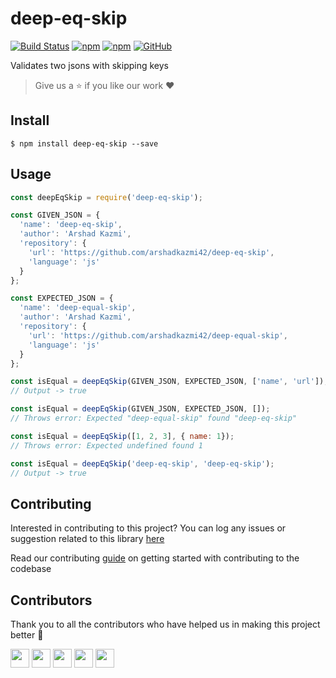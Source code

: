 # deep-eq-skip

[![Build Status](https://travis-ci.com/arshadkazmi42/deep-eq-skip.svg?branch=master)](https://travis-ci.com/arshadkazmi42/deep-eq-skip)
[![npm](https://img.shields.io/npm/v/deep-eq-skip)](https://www.npmjs.com/package/deep-eq-skip)
[![npm](https://img.shields.io/npm/dt/deep-eq-skip)](https://www.npmjs.com/package/deep-eq-skip)
[![GitHub](https://img.shields.io/github/license/arshadkazmi42/deep-eq-skip)](https://github.com/arshadkazmi42/deep-eq-skip/blob/master/LICENSE)

Validates two jsons with skipping keys

> Give us a :star: if you like our work :heart:

## Install

```
$ npm install deep-eq-skip --save
```

## Usage

```javascript
const deepEqSkip = require('deep-eq-skip');

const GIVEN_JSON = {
  'name': 'deep-eq-skip',
  'author': 'Arshad Kazmi',
  'repository': {
    'url': 'https://github.com/arshadkazmi42/deep-eq-skip',
    'language': 'js'
  }
};

const EXPECTED_JSON = {
  'name': 'deep-equal-skip',
  'author': 'Arshad Kazmi',
  'repository': {
    'url': 'https://github.com/arshadkazmi42/deep-equal-skip',
    'language': 'js'
  }
};

const isEqual = deepEqSkip(GIVEN_JSON, EXPECTED_JSON, ['name', 'url']);
// Output -> true

const isEqual = deepEqSkip(GIVEN_JSON, EXPECTED_JSON, []);
// Throws error: Expected "deep-equal-skip" found "deep-eq-skip"

const isEqual = deepEqSkip([1, 2, 3], { name: 1});
// Throws error: Expected undefined found 1

const isEqual = deepEqSkip('deep-eq-skip', 'deep-eq-skip');
// Output -> true
```

## Contributing

Interested in contributing to this project?
You can log any issues or suggestion related to this library [here](https://github.com/arshadkazmi42/deep-eq-skip/issues/new)

Read our contributing [guide](CONTRIBUTING.md) on getting started with contributing to the codebase

## Contributors

Thank you to all the contributors who have helped us in making this project better :raised_hands:

<a href="https://github.com/arshadkazmi42"><img src="https://github.com/arshadkazmi42.png" width="30" /></a>
<a href="https://github.com/maikenegreiros"><img src="https://github.com/maikenegreiros.png" width="30" /></a>
<a href="https://github.com/radulucut"><img src="https://github.com/radulucut.png" width="30" /></a>
<a href="https://github.com/dependabot"><img src="https://github.com/dependabot.png" width="30" /></a>
<a href="https://github.com/xNocken"><img src="https://github.com/xNocken.png" width="30" /></a>
